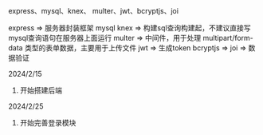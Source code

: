 express、mysql、knex、 multer、jwt、bcryptjs、joi

express => 服务器封装框架
mysql
knex => 构建sql查询构建起，不建议直接写mysql查询语句在服务器上面运行
multer => 中间件，用于处理 multipart/form-data 类型的表单数据，主要用于上传文件
jwt => 生成token
bcryptjs => 
joi => 数据验证

2024/2/15
1. 开始搭建后端

2024/2/25
1. 开始完善登录模块
